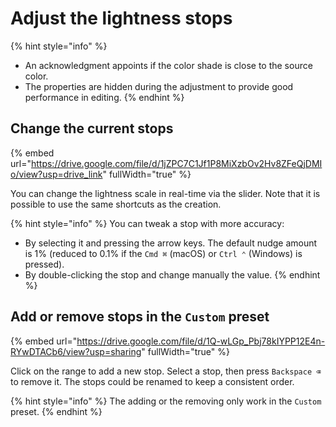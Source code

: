 # Adjust the lightness stops

{% hint style="info" %}
* An acknowledgment appoints if the color shade is close to the source color.
* The properties are hidden during the adjustment to provide good performance in editing.
{% endhint %}

## Change the current stops

{% embed url="https://drive.google.com/file/d/1jZPC7C1Jf1P8MiXzbOv2Hv8ZFeQjDMIo/view?usp=drive_link" fullWidth="true" %}

You can change the lightness scale in real-time via the slider. Note that it is possible to use the same shortcuts as the creation.

{% hint style="info" %}
You can tweak a stop with more accuracy:

* By selecting it and pressing the arrow keys. The default nudge amount is 1% (reduced to 0.1% if the `Cmd ⌘` (macOS) or `Ctrl ⌃` (Windows) is pressed).
* By double-clicking the stop and change manually the value.
{% endhint %}

## Add or remove stops in the `Custom` preset

{% embed url="https://drive.google.com/file/d/1Q-wLGp_Pbj78kIYPP12E4n-RYwDTACb6/view?usp=sharing" fullWidth="true" %}

Click on the range to add a new stop. Select a stop, then press `Backspace ⌫` to remove it. The stops could be renamed to keep a consistent order.

{% hint style="info" %}
The adding or the removing only work in the `Custom` preset.
{% endhint %}
